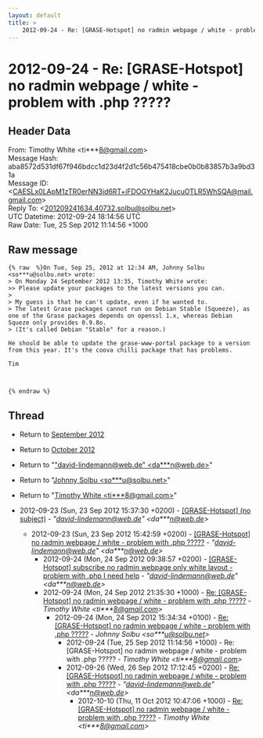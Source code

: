 ```yaml
---
layout: default
title: >
    2012-09-24 - Re: [GRASE-Hotspot] no radmin webpage / white - problem with .php	?????
---
```


# 2012-09-24 - Re: [GRASE-Hotspot] no radmin webpage / white - problem with .php	?????

## Header Data

From: Timothy White \<ti***8@gmail.com\><br>
Message Hash: aba8572d531df67f946bdcc1d23d4f2d1c56b475418cbe0b0b83857b3a9bd31a<br>
Message ID: \<CAESLx0LApM1zTR0erNN3id6RT+iFDOGYHaK2JucuOTLR5WhSQA@mail.gmail.com\><br>
Reply To: \<201209241634.40732.solbu@solbu.net\><br>
UTC Datetime: 2012-09-24 18:14:56 UTC<br>
Raw Date: Tue, 25 Sep 2012 11:14:56 +1000<br>

## Raw message

```
{% raw  %}On Tue, Sep 25, 2012 at 12:34 AM, Johnny Solbu <so***u@solbu.net> wrote:
> On Monday 24 September 2012 13:35, Timothy White wrote:
>> Please update your packages to the latest versions you can.
>
> My guess is that he can't update, even if he wanted to.
> The latest Grase packages cannot run on Debian Stable (Squeeze), as one of the Grase packages depends on openssl 1.x, whereas Debian Squeze only provides 0.9.8o.
> (It's called Debian "Stable" for a reason.)

He should be able to update the grase-www-portal package to a version
from this year. It's the coova chilli package that has problems.

Tim



{% endraw %}
```

## Thread

+ Return to [September 2012](/archive/2012/09)
+ Return to [October 2012](/archive/2012/10)

+ Return to "["david-lindemann@web.de" <da***n<span>@</span>web.de>](/authors/da___n_at_web_de)"
+ Return to "[Johnny Solbu <so***u<span>@</span>solbu.net>](/authors/so___u_at_solbu_net)"
+ Return to "[Timothy White <ti***8<span>@</span>gmail.com>](/authors/ti___8_at_gmail_com)"

+ 2012-09-23 (Sun, 23 Sep 2012 15:37:30 +0200) - [[GRASE-Hotspot] (no subject)](/archive/2012/09/245f375cd27cb46edb076d82d64e378f21a70ef125e1f6010175b0b7cec865a1) - _"david-lindemann@web.de" \<da***n@web.de\>_
  + 2012-09-23 (Sun, 23 Sep 2012 15:42:59 +0200) - [[GRASE-Hotspot] no radmin webpage / white - problem with .php ?????](/archive/2012/09/0986b0e679eb9165e6a42b3f94c4cf72fca19b2b7f9585a0203f658ab35e99d7) - _"david-lindemann@web.de" \<da***n@web.de\>_
    + 2012-09-24 (Mon, 24 Sep 2012 09:38:57 +0200) - [[GRASE-Hotspot] subscribe no radmin webpage only white layout - problem with .php I need help](/archive/2012/09/7c56b72a22a81806cdd11ba1fef81c2cb366e1e9718d1fbc09c369bf979e504f) - _"david-lindemann@web.de" \<da***n@web.de\>_
    + 2012-09-24 (Mon, 24 Sep 2012 21:35:30 +1000) - [Re: [GRASE-Hotspot] no radmin webpage / white - problem with .php	?????](/archive/2012/09/66336d9121f8e4256222d9e2d19d05a6f16d5ae25d26dc3d6c98c64125964541) - _Timothy White \<ti***8@gmail.com\>_
      + 2012-09-24 (Mon, 24 Sep 2012 15:34:34 +0100) - [Re: [GRASE-Hotspot] no radmin webpage / white - problem with .php	?????](/archive/2012/09/eb7990a6859f31a9f5e65c1746dfdb6e584fdac184a548e1414f1458823dc437) - _Johnny Solbu \<so***u@solbu.net\>_
        + 2012-09-24 (Tue, 25 Sep 2012 11:14:56 +1000) - Re: [GRASE-Hotspot] no radmin webpage / white - problem with .php	????? - _Timothy White \<ti***8@gmail.com\>_
        + 2012-09-26 (Wed, 26 Sep 2012 17:12:45 +0200) - [Re: [GRASE-Hotspot] no radmin webpage / white - problem with .php ?????](/archive/2012/09/0351a9223817a26abc946becd928b9c87174d15f898eb25d6ff3533c99750f81) - _"david-lindemann@web.de" \<da***n@web.de\>_
          + 2012-10-10 (Thu, 11 Oct 2012 10:47:06 +1000) - [Re: [GRASE-Hotspot] no radmin webpage / white - problem with .php	?????](/archive/2012/10/1f9db9e13cf6c34f227e487c41f88d912aa64b535b806aeb511a458264806b99) - _Timothy White \<ti***8@gmail.com\>_

